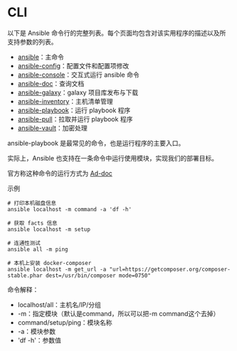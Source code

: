 # CLI

以下是 Ansible 命令行的完整列表。每个页面均包含对该实用程序的描述以及所支持参数的列表。

- [ansible](https://docs.ansible.com/ansible/latest/cli/ansible.html)：主命令
- [ansible-config](https://docs.ansible.com/ansible/latest/cli/ansible-config.html)：配置文件和配置项修改
- [ansible-console](https://docs.ansible.com/ansible/latest/cli/ansible-console.html)：交互式运行 ansible 命令
- [ansible-doc](https://docs.ansible.com/ansible/latest/cli/ansible-doc.html)：查询文档
- [ansible-galaxy](https://docs.ansible.com/ansible/latest/cli/ansible-galaxy.html)：galaxy 项目库发布与下载
- [ansible-inventory](https://docs.ansible.com/ansible/latest/cli/ansible-inventory.html)：主机清单管理
- [ansible-playbook](https://docs.ansible.com/ansible/latest/cli/ansible-playbook.html)：运行 playbook 程序
- [ansible-pull](https://docs.ansible.com/ansible/latest/cli/ansible-pull.html)：拉取并运行 playbook 程序
- [ansible-vault](https://docs.ansible.com/ansible/latest/cli/ansible-vault.html)：加密处理

ansible-playbook 是最常见的命令，也是运行程序的主要入口。  

实际上，Ansible 也支持在一条命令中运行使用模块，实现我们的部署目标。  

官方称这种命令的运行方式为 [Ad-doc](https://docs.ansible.com/ansible/2.9/user_guide/intro_adhoc.html)

示例  

```
# 打印本机磁盘信息
ansible localhost -m command -a 'df -h'

# 获取 facts 信息
ansible localhost -m setup

# 连通性测试
ansible all -m ping

# 本机上安装 docker-composer
ansible localhost -m get_url -a "url=https://getcomposer.org/composer-stable.phar dest=/usr/bin/composer mode=0750"
```

命令解释：

* localhost/all：主机名/IP/分组
* -m：指定模块（默认是command，所以可以把-m command这个去掉）
* command/setup/ping：模块名称
* -a：模块参数
* 'df -h'：参数值
